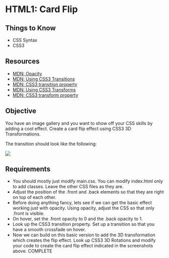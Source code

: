 HTML1: Card Flip
==============

Things to Know
----------
- CSS Syntax
- CSS3

Resources
----------
- <a href="https://developer.mozilla.org/en-US/docs/Web/CSS/opacity">MDN: Opacity</a>
- <a href="https://developer.mozilla.org/en-US/docs/Web/Guide/CSS/Using_CSS_transitions">MDN: Using CSS3 Transitions</a>
- <a href="https://developer.mozilla.org/en-US/docs/Web/CSS/transition">MDN: CSS3 transition property</a>
- <a href="https://developer.mozilla.org/en-US/docs/Web/Guide/CSS/Using_CSS_transforms">MDN: Using CSS3 Transforms</a>
- <a href="https://developer.mozilla.org/en-US/docs/Web/CSS/transform">MDN: CSS3 transform property</a>

Objective
---------
You have an image gallery and you want to show off your CSS skills by adding a cool effect. Create a card flip effect using CSS3 3D Transformations.

The transition should look like the following:

<img src="https://ru-student-site.s3.amazonaws.com/cardflip.jpg">

Requirements
---------
- You should mostly just modify main.css. You can modify index.html only to add classes. Leave the other CSS files as they are.
- Adjust the position of the .front and .back elements so that they are right on top of each other.
- Before doing anything fancy, lets see if we can get the basic effect working just with opacity. Using opacity, adjust the CSS so that only .front is visible.
- On hover, set the .front opacity to 0 and the .back opacity to 1.
- Look up the CSS3 transition property. Set up a transition so that you have a smooth crossfade on hover.
- Now we can build on this basic version to add the 3D transformation which creates the flip effect. Look up CSS3 3D Rotations and modify your code to create the card flip effect indicated in the screenshots above.
COMPLETE
